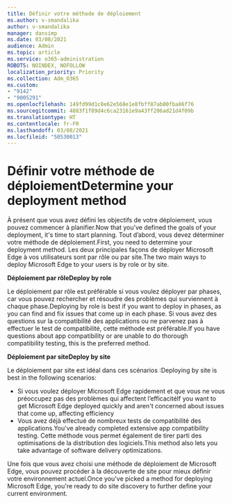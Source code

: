 ```yaml
---
title: Définir votre méthode de déploiement
ms.author: v-smandalika
author: v-smandalika
manager: dansimp
ms.date: 03/08/2021
audience: Admin
ms.topic: article
ms.service: o365-administration
ROBOTS: NOINDEX, NOFOLLOW
localization_priority: Priority
ms.collection: Adm_O365
ms.custom:
- "9142"
- "9005291"
ms.openlocfilehash: 149fd99d1c8e62e568e1e8fbff87ab00fba86f76
ms.sourcegitcommit: 4883f1f89d4c6ca23161e9a43ff206ad21d4f09b
ms.translationtype: HT
ms.contentlocale: fr-FR
ms.lasthandoff: 03/08/2021
ms.locfileid: "50530013"
---
```

# <a name="determine-your-deployment-method"></a><span data-ttu-id="3754e-102">Définir votre méthode de déploiement</span><span class="sxs-lookup"><span data-stu-id="3754e-102">Determine your deployment method</span></span>

<span data-ttu-id="3754e-103">À présent que vous avez défini les objectifs de votre déploiement, vous pouvez commencer à planifier.</span><span class="sxs-lookup"><span data-stu-id="3754e-103">Now that you've defined the goals of your deployment, it's time to start planning.</span></span> <span data-ttu-id="3754e-104">Tout d’abord, vous devez déterminer votre méthode de déploiement.</span><span class="sxs-lookup"><span data-stu-id="3754e-104">First, you need to determine your deployment method.</span></span> <span data-ttu-id="3754e-105">Les deux principales façons de déployer Microsoft Edge à vos utilisateurs sont par rôle ou par site.</span><span class="sxs-lookup"><span data-stu-id="3754e-105">The two main ways to deploy Microsoft Edge to your users is by role or by site.</span></span>

<span data-ttu-id="3754e-106">**Déploiement par rôle**</span><span class="sxs-lookup"><span data-stu-id="3754e-106">**Deploy by role**</span></span>

<span data-ttu-id="3754e-107">Le déploiement par rôle est préférable si vous voulez déployer par phases, car vous pouvez rechercher et résoudre des problèmes qui surviennent à chaque phase.</span><span class="sxs-lookup"><span data-stu-id="3754e-107">Deploying by role is best if you want to deploy in phases, as you can find and fix issues that come up in each phase.</span></span> <span data-ttu-id="3754e-108">Si vous avez des questions sur la compatibilité des applications ou ne parvenez pas à effectuer le test de compatibilité, cette méthode est préférable.</span><span class="sxs-lookup"><span data-stu-id="3754e-108">If you have questions about app compatibility or are unable to do thorough compatibility testing, this is the preferred method.</span></span>

<span data-ttu-id="3754e-109">**Déploiement par site**</span><span class="sxs-lookup"><span data-stu-id="3754e-109">**Deploy by site**</span></span>

<span data-ttu-id="3754e-110">Le déploiement par site est idéal dans ces scénarios :</span><span class="sxs-lookup"><span data-stu-id="3754e-110">Deploying by site is best in the following scenarios:</span></span>
- <span data-ttu-id="3754e-111">Si vous voulez déployer Microsoft Edge rapidement et que vous ne vous préoccupez pas des problèmes qui affectent l’efficacité</span><span class="sxs-lookup"><span data-stu-id="3754e-111">If you want to get Microsoft Edge deployed quickly and aren't concerned about issues that come up, affecting efficiency</span></span>
- <span data-ttu-id="3754e-112">Vous avez déjà effectué de nombreux tests de compatibilité des applications.</span><span class="sxs-lookup"><span data-stu-id="3754e-112">You've already completed extensive app compatibility testing.</span></span> <span data-ttu-id="3754e-113">Cette méthode vous permet également de tirer parti des optimisations de la distribution des logiciels.</span><span class="sxs-lookup"><span data-stu-id="3754e-113">This method also lets you take advantage of software delivery optimizations.</span></span>

<span data-ttu-id="3754e-114">Une fois que vous avez choisi une méthode de déploiement de Microsoft Edge, vous pouvez procéder à la découverte de site pour mieux définir votre environnement actuel.</span><span class="sxs-lookup"><span data-stu-id="3754e-114">Once you've picked a method for deploying Microsoft Edge, you're ready to do site discovery to further define your current environment.</span></span>
